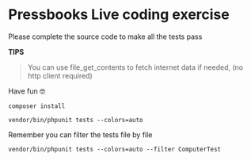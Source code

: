 # Pressbooks Live coding exercise

Please complete the source code to make all the tests pass

**TIPS**
> You can use file_get_contents to fetch internet data if needed, (no http client required)

Have fun 🤓

`composer install`

`vendor/bin/phpunit tests --colors=auto`

Remember you can filter the tests file by file

`vendor/bin/phpunit tests --colors=auto --filter ComputerTest`
